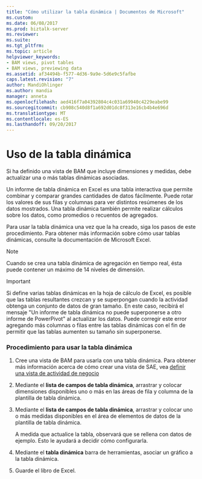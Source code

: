 ```yaml
---
title: "Cómo utilizar la tabla dinámica | Documentos de Microsoft"
ms.custom: 
ms.date: 06/08/2017
ms.prod: biztalk-server
ms.reviewer: 
ms.suite: 
ms.tgt_pltfrm: 
ms.topic: article
helpviewer_keywords:
- BAM views, pivot tables
- BAM views, previewing data
ms.assetid: af34494b-f577-4d36-9a9e-5d6e9c5fafbe
caps.latest.revision: "7"
author: MandiOhlinger
ms.author: mandia
manager: anneta
ms.openlocfilehash: aed416f7a04392804c4c031a69940c4229eabe99
ms.sourcegitcommit: cb908c540d8f1a692d01dc8f313e16cb4b4e696d
ms.translationtype: MT
ms.contentlocale: es-ES
ms.lasthandoff: 09/20/2017
---
```

# <a name="how-to-use-the-pivottable"></a>Uso de la tabla dinámica
Si ha definido una vista de BAM que incluye dimensiones y medidas, debe actualizar una o más tablas dinámicas asociadas.  
  
 Un informe de tabla dinámica en Excel es una tabla interactiva que permite combinar y comparar grandes cantidades de datos fácilmente. Puede rotar los valores de sus filas y columnas para ver distintos resúmenes de los datos mostrados. Una tabla dinámica también permite realizar cálculos sobre los datos, como promedios o recuentos de agregados.  
  
 Para usar la tabla dinámica una vez que la ha creado, siga los pasos de este procedimiento. Para obtener más información sobre cómo usar tablas dinámicas, consulte la documentación de Microsoft Excel.  
  
> [!NOTE]
>  Cuando se crea una tabla dinámica de agregación en tiempo real, ésta puede contener un máximo de 14 niveles de dimensión.  
  
> [!IMPORTANT]
>  Si define varias tablas dinámicas en la hoja de cálculo de Excel, es posible que las tablas resultantes crezcan y se superpongan cuando la actividad obtenga un conjunto de datos de gran tamaño. En este caso, recibirá el mensaje "Un informe de tabla dinámica no puede superponerse a otro informe de PowerPivot" al actualizar los datos. Puede corregir este error agregando más columnas o filas entre las tablas dinámicas con el fin de permitir que las tablas aumenten su tamaño sin superponerse.  
  
### <a name="to-use-the-pivottable"></a>Procedimiento para usar la tabla dinámica  
  
1.  Cree una vista de BAM para usarla con una tabla dinámica. Para obtener más información acerca de cómo crear una vista de SAE, vea [definir una vista de actividad de negocio](../core/defining-a-bam-view.md)  
  
2.  Mediante el **lista de campos de tabla dinámica**, arrastrar y colocar dimensiones disponibles uno o más en las áreas de fila y columna de la plantilla de tabla dinámica.  
  
3.  Mediante el **lista de campos de tabla dinámica**, arrastrar y colocar uno o más medidas disponibles en el área de elementos de datos de la plantilla de tabla dinámica.  
  
     A medida que actualice la tabla, observará que se rellena con datos de ejemplo. Esto le ayudará a decidir cómo configurarla.  
  
4.  Mediante el **tabla dinámica** barra de herramientas, asociar un gráfico a la tabla dinámica.  
  
5.  Guarde el libro de Excel.